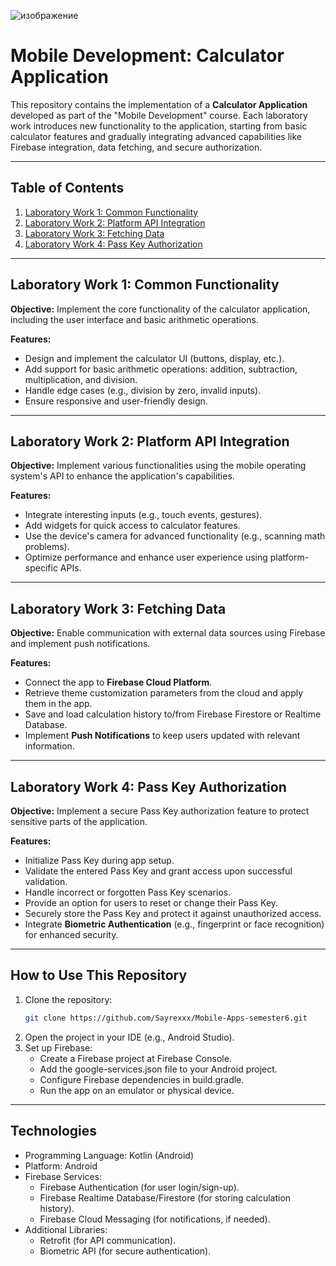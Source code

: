 ![изображение](https://github.com/user-attachments/assets/2060faf4-2583-4fc7-b298-3e82ef863590)

# Mobile Development: Calculator Application

This repository contains the implementation of a **Calculator Application** developed as part of the "Mobile Development" course. Each laboratory work
 introduces new functionality to the application, starting from basic calculator features and gradually integrating advanced capabilities like Firebase integration, data fetching, and secure authorization.

---

## Table of Contents

1. [Laboratory Work 1: Common Functionality](#laboratory-work-1-common-functionality)
2. [Laboratory Work 2: Platform API Integration](#laboratory-work-2-platform-api-integration)
3. [Laboratory Work 3: Fetching Data](#laboratory-work-3-fetching-data)
4. [Laboratory Work 4: Pass Key Authorization](#laboratory-work-4-pass-key-authorization)

---

## Laboratory Work 1: Common Functionality

**Objective:** Implement the core functionality of the calculator application, including the user interface and basic arithmetic operations.

**Features:**
- Design and implement the calculator UI (buttons, display, etc.).
- Add support for basic arithmetic operations: addition, subtraction, multiplication, and division.
- Handle edge cases (e.g., division by zero, invalid inputs).
- Ensure responsive and user-friendly design.

---

## Laboratory Work 2: Platform API Integration

**Objective:** Implement various functionalities using the mobile operating system's API to enhance the application's capabilities.

**Features:**
- Integrate interesting inputs (e.g., touch events, gestures).
- Add widgets for quick access to calculator features.
- Use the device's camera for advanced functionality (e.g., scanning math problems).
- Optimize performance and enhance user experience using platform-specific APIs.
  
---

## Laboratory Work 3: Fetching Data

**Objective:** Enable communication with external data sources using Firebase and implement push notifications.

**Features:**
- Connect the app to **Firebase Cloud Platform**.
- Retrieve theme customization parameters from the cloud and apply them in the app.
- Save and load calculation history to/from Firebase Firestore or Realtime Database.
- Implement **Push Notifications** to keep users updated with relevant information.

---

## Laboratory Work 4: Pass Key Authorization

**Objective:** Implement a secure Pass Key authorization feature to protect sensitive parts of the application.

**Features:**
- Initialize Pass Key during app setup.
- Validate the entered Pass Key and grant access upon successful validation.
- Handle incorrect or forgotten Pass Key scenarios.
- Provide an option for users to reset or change their Pass Key.
- Securely store the Pass Key and protect it against unauthorized access.
- Integrate **Biometric Authentication** (e.g., fingerprint or face recognition) for enhanced security.

---

## How to Use This Repository

1. Clone the repository:
   ```bash
   git clone https://github.com/Sayrexxx/Mobile-Apps-semester6.git
   ```
1. Open the project in your IDE (e.g., Android Studio).
1. Set up Firebase:
    - Create a Firebase project at Firebase Console.
    - Add the google-services.json file to your Android project.
    - Configure Firebase dependencies in build.gradle.
    - Run the app on an emulator or physical device.

---

## Technologies

- Programming Language: Kotlin (Android)
- Platform: Android
- Firebase Services:
  - Firebase Authentication (for user login/sign-up).
  - Firebase Realtime Database/Firestore (for storing calculation history).
  - Firebase Cloud Messaging (for notifications, if needed).
- Additional Libraries:
  - Retrofit (for API communication).
  - Biometric API (for secure authentication).
